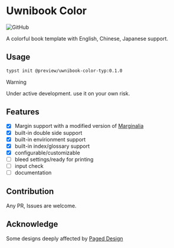 # Uwnibook Color
![GitHub](https://img.shields.io/badge/github-%23121011.svg?style=for-the-badge&logo=github&logoColor=white)

A colorful book template with English, Chinese, Japanese support.

## Usage
```sh
typst init @preview/uwnibook-color-typ:0.1.0
```
> [!WARNING]
> Under active development. use it on your own risk.

## Features
- [x] Margin support with a modified version of [Marginalia](https://github.com/nleanba/typst-marginalia)
- [x] built-in double side support
- [x] built-in envirionment support
- [x] built-in index/glossary support
- [x] configurable/customizable
- [ ] bleed settings/ready for printing
- [ ] input check
- [ ] documentation

## Contribution
Any PR, Issues are welcome.

## Acknowledge
Some designs deeply affected by [Paged Design](https://github.com/electricbookworks/paged-design#readme)
